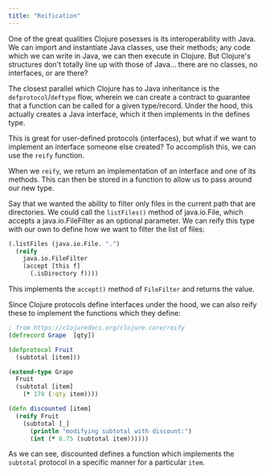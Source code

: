 ```yaml
---
title: "Reification"
---
```


One of the great qualities Clojure posesses is its interoperability with Java. We can import and instantiate Java classes, use their methods; any code which we can write in Java, we can then execute in Clojure. But Clojure's structures don't totally line up with those of Java... there are no classes, no interfaces, or are there? 

The closest parallel which Clojure has to Java inheritance is the `defprotocol`/`deftype` flow, wherein we can create a contract to guarantee that a function can be called for a given type/record. Under the hood, this actually creates a Java interface, which it then implements in the defines type.

This is great for user-defined protocols (interfaces), but what if we want to implement an interface someone else created? To accomplish this, we can use the `reify` function.

When we `reify`, we return an implementation of an interface and one of its methods. This can then be stored in a function to allow us to pass around our new type.

Say that we wanted the ability to filter only files in the current path that are directories. We could call the `listFiles()` method of java.io.File, which accepts a java.io.FileFilter as an optional parameter. We can reify this type with our own to define how we want to filter the list of files:

```clojure
(.listFiles (java.io.File. ".")
  (reify
    java.io.FileFilter
    (accept [this f]
      (.isDirectory f))))
```

This implements the `accept()` method of `FileFilter` and returns the value.

Since Clojure protocols define interfaces under the hood, we can also reify these to implement the functions which they define:

```clojure
; from https://clojuredocs.org/clojure.core/reify
(defrecord Grape  [qty])

(defprotocol Fruit
  (subtotal [item]))

(extend-type Grape
  Fruit
  (subtotal [item]
    (* 178 (:qty item))))

(defn discounted [item]
  (reify Fruit
    (subtotal [_]
      (println "modifying subtotal with discount:")
      (int (* 0.75 (subtotal item))))))
```

As we can see, discounted defines a function which implements the `subtotal` protocol in a specific manner for a particular `item`.